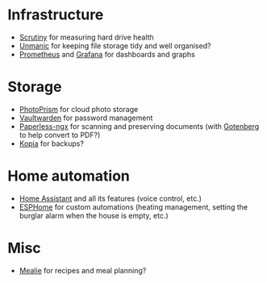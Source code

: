 # Infrastructure
- [Scrutiny](https://github.com/AnalogJ/scrutiny) for measuring hard drive health
- [Unmanic](https://github.com/Unmanic/unmanic) for keeping file storage tidy and well organised?
- [Prometheus](https://prometheus.io/) and [Grafana](https://grafana.com/) for dashboards and graphs

# Storage
- [PhotoPrism](https://www.photoprism.app/) for cloud photo storage
- [Vaultwarden](https://github.com/dani-garcia/vaultwarden) for password management
- [Paperless-ngx](https://docs.paperless-ngx.com/) for scanning and preserving documents (with [Gotenberg](https://gotenberg.dev/) to help convert to PDF?)
- [Kopia](https://github.com/kopia/kopia) for backups?

# Home automation
- [Home Assistant](https://www.home-assistant.io/) and all its features (voice control, etc.)
- [ESPHome](https://esphome.io/) for custom automations (heating management, setting the burglar alarm when the house is empty, etc.)

# Misc
- [Mealie](https://github.com/mealie-recipes/mealie) for recipes and meal planning?
